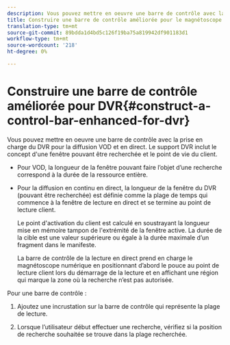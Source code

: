 ```yaml
---
description: Vous pouvez mettre en oeuvre une barre de contrôle avec la prise en charge du DVR pour la diffusion VOD et en direct. Le support DVR inclut le concept d'une fenêtre pouvant être recherchée et le point de vie du client.
title: Construire une barre de contrôle améliorée pour le magnétoscope numérique
translation-type: tm+mt
source-git-commit: 89bdda1d4bd5c126f19ba75a819942df901183d1
workflow-type: tm+mt
source-wordcount: '218'
ht-degree: 0%

---
```



# Construire une barre de contrôle améliorée pour DVR{#construct-a-control-bar-enhanced-for-dvr}

Vous pouvez mettre en oeuvre une barre de contrôle avec la prise en charge du DVR pour la diffusion VOD et en direct. Le support DVR inclut le concept d&#39;une fenêtre pouvant être recherchée et le point de vie du client.

* Pour VOD, la longueur de la fenêtre pouvant faire l’objet d’une recherche correspond à la durée de la ressource entière.
* Pour la diffusion en continu en direct, la longueur de la fenêtre du DVR (pouvant être recherchée) est définie comme la plage de temps qui commence à la fenêtre de lecture en direct et se termine au point de lecture client.

   Le point d&#39;activation du client est calculé en soustrayant la longueur mise en mémoire tampon de l&#39;extrémité de la fenêtre active. La durée de la cible est une valeur supérieure ou égale à la durée maximale d’un fragment dans le manifeste.

   La barre de contrôle de la lecture en direct prend en charge le magnétoscope numérique en positionnant d’abord le pouce au point de lecture client lors du démarrage de la lecture et en affichant une région qui marque la zone où la recherche n’est pas autorisée.

Pour une barre de contrôle :

1. Ajoutez une incrustation sur la barre de contrôle qui représente la plage de lecture.

1. Lorsque l’utilisateur début effectuer une recherche, vérifiez si la position de recherche souhaitée se trouve dans la plage recherchée.
